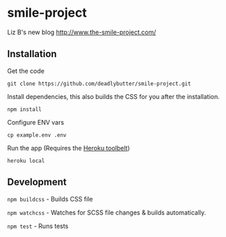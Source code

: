 # smile-project
Liz B's new blog http://www.the-smile-project.com/

## Installation
Get the code

`git clone https://github.com/deadlybutter/smile-project.git`

Install dependencies, this also builds the CSS for you after the installation.

`npm install`

Configure ENV vars

`cp example.env .env`

Run the app (Requires the [Heroku toolbelt](https://toolbelt.heroku.com/))

`heroku local`

## Development

`npm buildcss` - Builds CSS file

`npm watchcss` - Watches for SCSS file changes & builds automatically.

`npm test` - Runs tests
